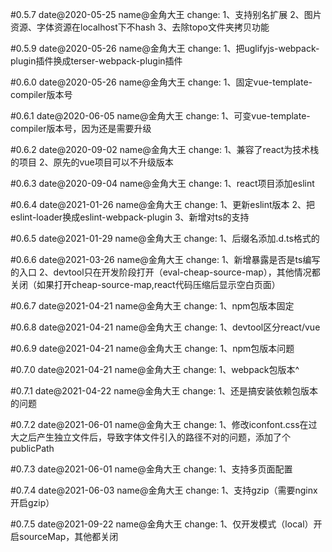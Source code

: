 #0.5.7
date@2020-05-25
name@金角大王
change:
1、支持别名扩展
2、图片资源、字体资源在localhost下不hash
3、去除topo文件夹拷贝功能

#0.5.9
date@2020-05-26
name@金角大王
change:
1、把uglifyjs-webpack-plugin插件换成terser-webpack-plugin插件

#0.6.0
date@2020-05-26
name@金角大王
change:
1、固定vue-template-compiler版本号


#0.6.1
date@2020-06-05
name@金角大王
change:
1、可变vue-template-compiler版本号，因为还是需要升级


#0.6.2
date@2020-09-02
name@金角大王
change:
1、兼容了react为技术栈的项目
2、原先的vue项目可以不升级版本


#0.6.3
date@2020-09-04
name@金角大王
change:
1、react项目添加eslint



#0.6.4
date@2021-01-26
name@金角大王
change:
1、更新eslint版本
2、把eslint-loader换成eslint-webpack-plugin
3、新增对ts的支持

#0.6.5
date@2021-01-29
name@金角大王
change:
1、后缀名添加.d.ts格式的

#0.6.6
date@2021-03-26
name@金角大王
change:
1、新增暴露是否是ts编写的入口
2、devtool只在开发阶段打开（eval-cheap-source-map），其他情况都关闭（如果打开cheap-source-map,react代码压缩后显示空白页面）


#0.6.7
date@2021-04-21
name@金角大王
change:
1、npm包版本固定


#0.6.8
date@2021-04-21
name@金角大王
change:
1、devtool区分react/vue

#0.6.9
date@2021-04-21
name@金角大王
change:
1、npm包版本问题


#0.7.0
date@2021-04-21
name@金角大王
change:
1、webpack包版本^


#0.7.1
date@2021-04-22
name@金角大王
change:
1、还是搞安装依赖包版本的问题


#0.7.2
date@2021-06-01
name@金角大王
change:
1、修改iconfont.css在过大之后产生独立文件后，导致字体文件引入的路径不对的问题，添加了个publicPath


#0.7.3
date@2021-06-01
name@金角大王
change:
1、支持多页面配置


#0.7.4
date@2021-06-03
name@金角大王
change:
1、支持gzip（需要nginx开启gzip）


#0.7.5
date@2021-09-22
name@金角大王
change:
1、仅开发模式（local）开启sourceMap，其他都关闭
